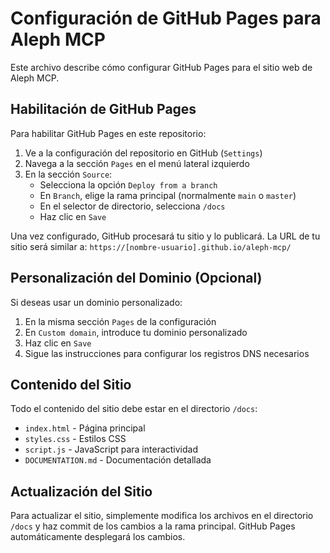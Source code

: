 # Configuración de GitHub Pages para Aleph MCP

Este archivo describe cómo configurar GitHub Pages para el sitio web de Aleph MCP.

## Habilitación de GitHub Pages

Para habilitar GitHub Pages en este repositorio:

1. Ve a la configuración del repositorio en GitHub (`Settings`)
2. Navega a la sección `Pages` en el menú lateral izquierdo
3. En la sección `Source`:
   - Selecciona la opción `Deploy from a branch`
   - En `Branch`, elige la rama principal (normalmente `main` o `master`)
   - En el selector de directorio, selecciona `/docs`
   - Haz clic en `Save`

Una vez configurado, GitHub procesará tu sitio y lo publicará. La URL de tu sitio será similar a:
`https://[nombre-usuario].github.io/aleph-mcp/`

## Personalización del Dominio (Opcional)

Si deseas usar un dominio personalizado:

1. En la misma sección `Pages` de la configuración
2. En `Custom domain`, introduce tu dominio personalizado
3. Haz clic en `Save`
4. Sigue las instrucciones para configurar los registros DNS necesarios

## Contenido del Sitio

Todo el contenido del sitio debe estar en el directorio `/docs`:

- `index.html` - Página principal
- `styles.css` - Estilos CSS
- `script.js` - JavaScript para interactividad
- `DOCUMENTATION.md` - Documentación detallada

## Actualización del Sitio

Para actualizar el sitio, simplemente modifica los archivos en el directorio `/docs` y haz commit de los cambios a la rama principal. GitHub Pages automáticamente desplegará los cambios.

